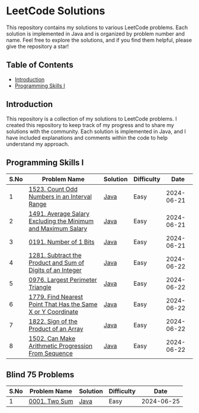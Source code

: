 # LeetCode Solutions

This repository contains my solutions to various LeetCode problems. Each solution is implemented in Java and is organized by problem number and name. Feel free to explore the solutions, and if you find them helpful, please give the repository a star!

## Table of Contents

- [Introduction](https://github.com/Rajendran2201/Leetcode-Solutions/tree/main)
- [Programming Skills I](https://github.com/Rajendran2201/Leetcode-Solutions/tree/main/Programming%20Skills%20I)


## Introduction

This repository is a collection of my solutions to LeetCode problems. I created this repository to keep track of my progress and to share my solutions with the community. Each solution is implemented in Java, and I have included explanations and comments within the code to help understand my approach.

## Programming Skills I

| S.No  | Problem Name                                                                                       | Solution                          | Difficulty | Date       |
|----|-----------------------------------------------------------------------------------------------------|-----------------------------------|------------|------------|
| 1  | [1523. Count Odd Numbers in an Interval Range](https://leetcode.com/problems/count-odd-numbers-in-an-interval-range/description/)                                                   | [Java](https://github.com/Rajendran2201/Leetcode-Solutions/tree/main/Programming%20Skills%20I/01%20-%20(1523.%20Count%20Odd%20Numbers%20in%20an%20Interval%20Range))     | Easy       | 2024-06-21 |
| 2  | [1491. Average Salary Excluding the Minimum and Maximum Salary](https://leetcode.com/problems/average-salary-excluding-the-minimum-and-maximum-salary/description/)                                   | [Java](https://github.com/Rajendran2201/Leetcode-Solutions/tree/main/Programming%20Skills%20I/02%20-%20(1491.%20Average%20Salary%20Excluding%20the%20Minimum%20and%20Maximum%20Salary)) | Easy     | 2024-06-21 |
| 3  | [0191. Number of 1 Bits](https://leetcode.com/problems/number-of-1-bits/description/)                                   | [Java](https://github.com/Rajendran2201/Leetcode-Solutions/tree/main/Programming%20Skills%20I/03%20-%20(0191.%20Number%20of%201%20Bits)) | Easy     | 2024-06-21 |
| 4 | [1281. Subtract the Product and Sum of Digits of an Integer](https://leetcode.com/problems/subtract-the-product-and-sum-of-digits-of-an-integer/description/)   | [Java](https://github.com/Rajendran2201/Leetcode-Solutions/tree/main/Programming%20Skills%20I/04%20-%20(1281.%20Subtract%20the%20Product%20and%20Sum%20of%20Digits%20of%20an%20Integer)) | Easy | 2024-06-22 |
| 5 | [0976. Largest Perimeter Triangle](https://leetcode.com/problems/largest-perimeter-triangle/) | [Java](https://github.com/Rajendran2201/Leetcode-Solutions/tree/main/Programming%20Skills%20I/05%20-%20(0976.%20Largest%20Perimeter%20Triangle)) | Easy | 2024-06-22 |
| 6 | [1779. Find Nearest Point That Has the Same X or Y Coordinate](https://leetcode.com/problems/find-nearest-point-that-has-the-same-x-or-y-coordinate/description/) | [Java](https://github.com/Rajendran2201/Leetcode-Solutions/tree/main/Programming%20Skills%20I/06%20-%20(1779.%20Find%20Nearest%20Point%20That%20Has%20the%20Same%20X%20or%20Y%20Coordinate)) | Easy | 2024-06-22 |
| 7 | [1822. Sign of the Product of an Array](https://leetcode.com/problems/sign-of-the-product-of-an-array/description/) | [Java](https://github.com/Rajendran2201/Leetcode-Solutions/tree/main/Programming%20Skills%20I/07%20-%20(1822.%20Sign%20of%20the%20Product%20of%20an%20Array)) | Easy | 2024-06-22 |
| 8 | [1502. Can Make Arithmetic Progression From Sequence](https://leetcode.com/problems/can-make-arithmetic-progression-from-sequence/description/) |[Java](https://github.com/Rajendran2201/Leetcode-Solutions/tree/main/Programming%20Skills%20I/08%20-%20(1502.%20Can%20Make%20Arithmetic%20Progression%20From%20Sequence)) | Easy | 2024-06-22 |



## Blind 75 Problems

| S.No  | Problem Name                                                                                       | Solution                          | Difficulty | Date       |
|----|-----------------------------------------------------------------------------------------------------|-----------------------------------|------------|------------|
| 1  | [0001. Two Sum ](https://leetcode.com/problems/two-sum/description/)   | [Java](https://github.com/Rajendran2201/Leetcode-Solutions/tree/main/Blind%2075%20Problems/01%20-%20(0001.%20Two%20Sum))  | Easy       | 2024-06-25 |
